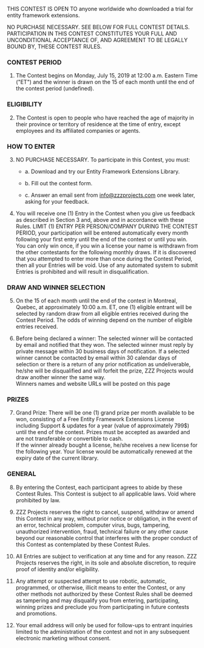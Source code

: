 THIS CONTEST IS OPEN TO anyone worldwide who downloaded a trial for entity framework extensions.
 
NO PURCHASE NECESSARY. SEE BELOW FOR FULL CONTEST DETAILS. PARTICIPATION IN THIS CONTEST CONSTITUTES YOUR FULL AND UNCONDITIONAL ACCEPTANCE OF, AND AGREEMENT TO BE LEGALLY BOUND BY, THESE CONTEST RULES.   
 
### CONTEST PERIOD 
1. The Contest begins on Monday, July 15, 2019 at 12:00 a.m. Eastern Time ("ET") and the winner is drawn on the 15 of each month until the end of the contest period (undefined). 
 
### ELIGIBILITY 
2. The Contest is open to people who have reached the age of majority in their province or territory of residence at the time of entry, except employees and its affiliated companies or agents. 

### HOW TO ENTER 
3. NO PURCHASE NECESSARY.  To participate in this Contest, you must:  
 
   - a.	Download and try our Entity Framework Extensions Library. 
   
   - b. Fill out the contest form.
   
   - c.	Answer an email sent from info@zzzprojects.com one week later, asking for your feedback. 
   
4. You will receive one (1) Entry in the Contest when you give us feedback as described in Section 3 and, above and in accordance with these Rules.  LIMIT (1) ENTRY PER PERSON/COMPANY DURING THE CONTEST PERIOD, your participation will be entered automatically every month following your first entry until the end of the contest or until you win. You can only win once, if you win a license your name is withdrawn from the other contestants for the following monthly draws. 
 If it is discovered that you attempted to enter more than once during the Contest Period, then all your Entries will be void.  Use of any automated system to submit Entries is prohibited and will result in disqualification.  


### DRAW AND WINNER SELECTION 
5. On the 15 of each month until the end of the contest in Montreal, Quebec, at approximately 10:00 a.m. ET, one (1) eligible entrant will be selected by random draw from all eligible entries received during the Contest Period.  The odds of winning depend on the number of eligible entries received.  
 
6. Before being declared a winner: The selected winner will be contacted by email and notified that they won.  The selected winner must reply by private message within 30 business days of notification. 
If a selected winner cannot be contacted by email within 30 calendar days of selection or there is a return of any prior notification as undeliverable, he/she will be disqualified and will forfeit the prize, ZZZ Projects would draw another winner the same way.    
Winners names and website URLs will be posted on this page 
 
### PRIZES 
7. Grand Prize: There will be one (1) grand prize per month available to be won, consisting of a Free Entity Framework Extensions License including Support & updates for a year (value of approximately 799$) until the end of the contest. 
Prizes must be accepted as awarded and are not transferable or convertible to cash.  
If the winner already bought a license, he/she receives a new license for the following year. Your license would be automatically renewed at the expiry date of the current library. 

### GENERAL 
8. By entering the Contest, each participant agrees to abide by these Contest Rules. This Contest is subject to all applicable laws.  Void where prohibited by law. 

9. ZZZ Projects reserves the right to cancel, suspend, withdraw or amend this Contest in any way, without prior notice or obligation, in the event of an error, technical problem, computer virus, bugs, tampering, unauthorized intervention, fraud, technical failure or any other cause beyond our reasonable control that interferes with the proper conduct of this Contest as contemplated by these Contest Rules.  

10. All Entries are subject to verification at any time and for any reason. ZZZ Projects reserves the right, in its sole and absolute discretion, to require proof of identity and/or eligibility.

11. Any attempt or suspected attempt to use robotic, automatic, programmed, or otherwise, illicit means to enter the Contest, or any other methods not authorized by these Contest Rules shall be deemed as tampering and may disqualify you from entering, participating, winning prizes and preclude you from participating in future contests and promotions.

12. Your email address will only be used for follow-ups to entrant inquiries limited to the administration of the contest and not in any subsequent electronic marketing without consent. 
